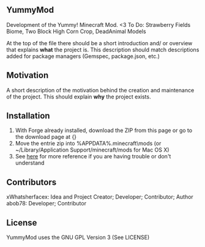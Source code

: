 ## YummyMod

Development of the Yummy! Minecraft Mod. &lt;3
To Do:
Strawberry Fields Biome, Two Block High Corn Crop, DeadAnimal Models

At the top of the file there should be a short introduction and/ or overview that explains **what** the project is. This description should match descriptions added for package managers (Gemspec, package.json, etc.)

## Motivation

A short description of the motivation behind the creation and maintenance of the project. This should explain **why** the project exists.

## Installation

1. With Forge already installed, download the ZIP from this page or go to the download page at {}
2. Move the entrie zip into %APPDATA%\.minecraft\mods (or ~/Library/Application Support/minecraft/mods for Mac OS X)
3. See [here](http://minemum.com/installing-mods) for more reference if you are having trouble or don't understand

## Contributors

xWhatsherfacex: Idea and Project Creator; Developer; Contributor; Author
abob78: Developer; Contributor

## License

YummyMod uses the GNU GPL Version 3 (See LICENSE)

